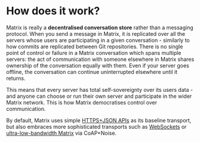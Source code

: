 # How does it work?

Matrix is really a **decentralised conversation store** rather than a messaging protocol.
When you send a message in Matrix, it is replicated over all the servers whose
users are participating in a given conversation - similarly to how commits are replicated between Git repositories.
There is no single point of control or failure in a Matrix conversation which spans multiple servers:
the act of communication with someone elsewhere in Matrix shares ownership of the conversation equally with them.
Even if your server goes offline, the conversation can continue uninterrupted elsewhere until it returns.

This means that every server has total self-sovereignty over its users data - and anyone can choose or run their own
server and participate in the wider Matrix network.
This is how Matrix democratises control over communication.

By default, Matrix uses simple [HTTPS+JSON APIs](https://spec.matrix.org/latest/client-server-api/#api-standards) as its
baseline transport, but also embraces more sophisticated transports such
as [WebSockets](https://github.com/matrix-org/matrix-doc/blob/master/attic/drafts/websockets.rst)
or [ultra-low-bandwidth Matrix](/blog/2019/03/12/breaking-the-100-bps-barrier-with-matrix-meshsim-coap-proxy) via CoAP+Noise.
